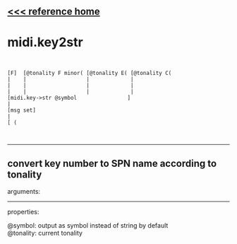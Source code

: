[<<< reference home](ceammc_lib.md)
---

# midi.key2str

```


[F]  [@tonality F minor( [@tonality E( [@tonality C(
|    |                   |             |
|    |                   |             |
|    |                   |             |
[midi.key->str @symbol                ]
|
[msg set]
|
[ (

            
```
---
convert key number to SPN name according to tonality
---
arguments:


---
properties:

@symbol: output as symbol instead of string by
            default<br>
@tonality: current tonality<br>

